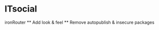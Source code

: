 ITsocial
========

ironRouter 
      ** Add look & feel
      ** Remove autopublish & insecure packages 
